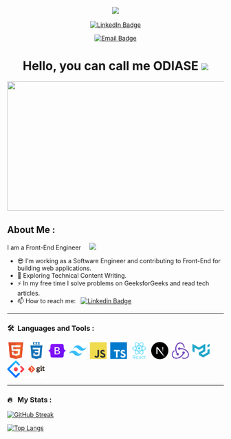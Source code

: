 <p align="center"><img src="https://media.giphy.com/media/KNP5EQE5n2nczSFYpD/giphy.gif" width="100"/></p>
<p align="center">
<a href="https://www.linkedin.com/in/samuel-odiase-omoighe-195505248/"><img src="https://img.shields.io/badge/LinkedIn-blue?style=for-the-badge&logo=linkedin&logoColor=white" alt="LinkedIn Badge"></a>
<p align="center">
<a href="mailto: odiasesamuel4@gmail.com"><img src="https://img.shields.io/badge/email-red?style=for-the-badge&logo=gmail&logoColor=white" alt="Email Badge"></a>
</p>
<p align="center">

<h1 align="center">Hello, you can call me ODIASE <img src="https://media.giphy.com/media/hvRJCLFzcasrR4ia7z/giphy.gif" width="40"></h1>

<p align="center"><img src="https://media.giphy.com/media/L8K62iTDkzGX6/giphy.gif" width="600" height="300"  /></p>

## About Me :

I am a Front-End Engineer &nbsp; &nbsp; <img src="https://media.giphy.com/media/Y4ak9Ki2GZCbJxAnJD/giphy.gif" width="90">

- 😎 I’m working as a Software Engineer and contributing to Front-End for building web applications.
- 📝 Exploring Technical Content Writing.
- ⚡ In my free time I solve problems on GeeksforGeeks and read tech articles.
- 📫 How to reach me: &nbsp; [![Linkedin Badge](https://img.shields.io/badge/-LINKEDIN-blue?style=flat&logo=Linkedin&logoColor=white)](https://www.linkedin.com/in/samuel-odiase-omoighe-195505248/)

---

### 🛠 &nbsp;Languages and Tools :

<p>
<img src="https://github.com/devicons/devicon/blob/master/icons/html5/html5-original.svg" title="HTML5" alt="HTML" width="40" height="40"/>&nbsp;
<img src="https://github.com/devicons/devicon/blob/master/icons/css3/css3-plain-wordmark.svg"  title="CSS3" alt="CSS" width="40" height="40"/>&nbsp;
<img src="https://github.com/devicons/devicon/blob/master/icons/bootstrap/bootstrap-original.svg"  title="Bootstrap" alt="Bootstrap" width="40" height="40"/>&nbsp;
<img src="https://github.com/devicons/devicon/blob/master/icons/tailwindcss/tailwindcss-original.svg"  title="Tailwindcss" alt="Tailwindcss" width="40" height="40"/>&nbsp;
<img src="https://github.com/devicons/devicon/blob/master/icons/javascript/javascript-original.svg" title="JavaScript" alt="JavaScript" width="40" height="40"/>&nbsp;
<img src="https://github.com/devicons/devicon/blob/master/icons/typescript/typescript-plain.svg" title="Typescript" alt="Typescript" width="40" height="40"/>&nbsp;
<img src="https://github.com/devicons/devicon/blob/master/icons/react/react-original-wordmark.svg" title="React" alt="React" width="40" height="40"/>&nbsp;
<img src="https://github.com/devicons/devicon/blob/master/icons/nextjs/nextjs-original.svg" title="Next" alt="Next " width="40" height="40"/>&nbsp;
<img src="https://github.com/devicons/devicon/blob/master/icons/redux/redux-original.svg" title="Redux" alt="Redux " width="40" height="40"/>&nbsp;
<img src="https://github.com/devicons/devicon/blob/master/icons/materialui/materialui-plain.svg" title="MaterialUI" alt="MaterialUI" width="40" height="40"/>&nbsp;
<img src="https://github.com/devicons/devicon/blob/master/icons/antdesign/antdesign-original.svg" title="Antdesign" alt="Antdesign " width="40" height="40"/>&nbsp;
<img src="https://github.com/devicons/devicon/blob/master/icons/git/git-original-wordmark.svg" title="Git" **alt="Git" width="40" height="40"/>&nbsp;
</p>

---

### 🔥 &nbsp; My Stats :

[![GitHub Streak](https://github-readme-streak-stats.herokuapp.com/?user=Odiasesamuel&theme=dark&background=24356)](https://git.io/streak-stats)

[![Top Langs](https://github-readme-stats.vercel.app/api/top-langs/?username=Odiasesamuel&layout=compact&theme=vision-friendly-dark)](https://github.com/anuraghazra/github-readme-stats)



<!---
Odiasesamuel/Odiasesamuel is a ✨ special ✨ repository because its `README.md` (this file) appears on your GitHub profile.
You can click the Preview link to take a look at your changes.
--->
